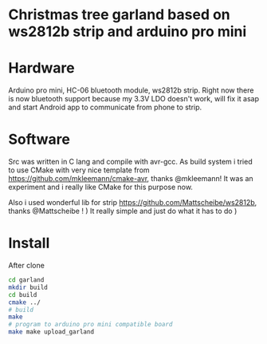 # Christmas tree garland based on ws2812b strip and arduino pro mini

# Hardware
Arduino pro mini, HC-06 bluetooth module, ws2812b strip. Right now there is now bluetooth support because my 3.3V LDO doesn't work, will fix it asap and start Android app to communicate from phone to strip.

# Software
Src was written in C lang and compile with avr-gcc. As build system i tried to use CMake with very nice template from https://github.com/mkleemann/cmake-avr, thanks @mkleemann! It was an experiment and i really like CMake for this purpose now.

Also i used wonderful lib for strip https://github.com/Mattscheibe/ws2812b, thanks @Mattscheibe ! ) It really simple and just do what it has to do )


# Install

After clone

``` bash
cd garland
mkdir build
cd build
cmake ../
# build
make
# program to arduino pro mini compatible board
make make upload_garland
```
